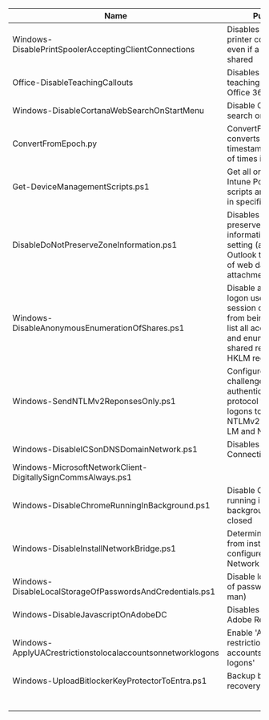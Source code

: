 | Name | Purpose
| --- | --- |
| Windows-DisablePrintSpoolerAcceptingClientConnections | Disables inbound printer connections even if a printer is shared |
| Office-DisableTeachingCallouts | Disables the 'Got It' teaching callouts in Office 365 |
| Windows-DisableCortanaWebSearchOnStartMenu | Disable Cortana web search on start menu |
| ConvertFromEpoch.py | ConvertFromEpoch.py converts an epoch timestamp from a list of times in a file |
| Get-DeviceManagementScripts.ps1 | Get all or individual Intune PowerShell scripts and save them in specified folder |
| DisableDoNotPreserveZoneInformation.ps1 | Disables the 'Do not preserve zone information in file' setting (allows Outlook to save mark of web data on attachments) |
| Windows-DisableAnonymousEnumerationOfShares.ps1 | Disable anonymous logon users (null session connections) from being allowed to list all account names and enumerate all shared resources via HKLM registry |
| Windows-SendNTLMv2ReponsesOnly.ps1 | Configured challenge/response authentication protocol for network logons to be only NTLMv2 and refuse LM and NTLM |
| Windows-DisableICSonDNSDomainNetwork.ps1 | Disables Internet Connection Sharing |
| Windows-MicrosoftNetworkClient-DigitallySignCommsAlways.ps1 |
| Windows-DisableChromeRunningInBackground.ps1 | Disable Chrome running in background when closed |
| Windows-DisableInstallNetworkBridge.ps1 | Determines a user from installing and configure the Network Bridge |
| Windows-DisableLocalStorageOfPasswordsAndCredentials.ps1 | Disable local storage of passwords (cred man) |
| Windows-DisableJavascriptOnAdobeDC | Disables JavaScript in Adobe Reader DC |
| Windows-ApplyUACrestrictionstolocalaccountsonnetworklogons | Enable 'Apply UAC restrictions to local accounts on network logons' |
| Windows-UploadBitlockerKeyProtectorToEntra.ps1 | Backup bitlocker recovery key to Entra. |
| | |
| | |
| | |
| | |
| | |
| | |

